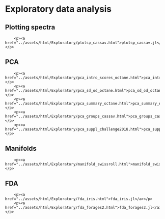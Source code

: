 # Exploratory data analysis

## Plotting spectra

```@raw html
    <p><a href="../assets/html/Exploratory/plotsp_cassav.html">plotsp_cassav.jl</a></p>
```

## PCA

```@raw html
    <p><a href="../assets/html/Exploratory/pca_intro_scores_octane.html">pca_intro_scores_octane.jl</a></p>
    <p><a href="../assets/html/Exploratory/pca_sd_od_octane.html">pca_sd_od_octane.jl</a></p>
    <p><a href="../assets/html/Exploratory/pca_summary_octane.html">pca_summary_octane.jl</a></p>
    <p><a href="../assets/html/Exploratory/pca_groups_cassav.html">pca_groups_cassav.jl</a></p>
    <p><a href="../assets/html/Exploratory/pca_suppl_challenge2018.html">pca_suppl_challenge2018.jl</a></p>
```

## Manifolds

```@raw html
    <p><a href="../assets/html/Exploratory/manifold_swissroll.html">manifold_swissroll.jl</a></p>
```

## FDA

```@raw html
    <p><a href="../assets/html/Exploratory/fda_iris.html">fda_iris.jl</a></p>
    <p><a href="../assets/html/Exploratory/fda_forages2.html">fda_forages2.jl</a></p>
```

